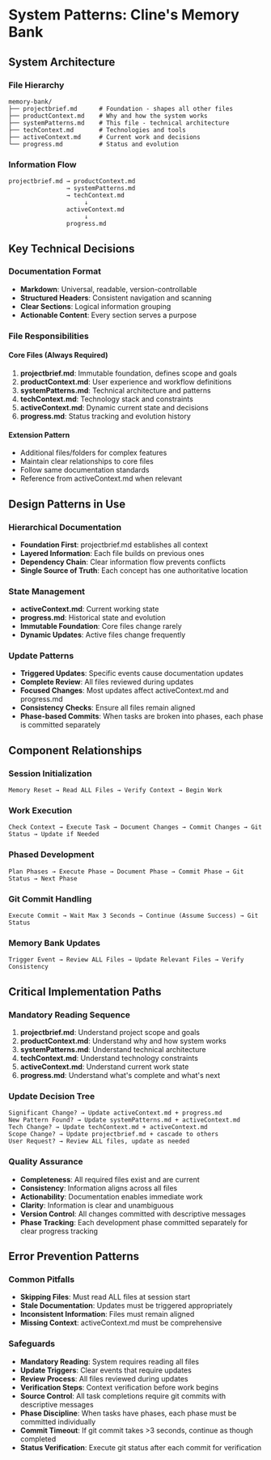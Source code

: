 # System Patterns: Cline's Memory Bank

## System Architecture

### File Hierarchy
```
memory-bank/
├── projectbrief.md      # Foundation - shapes all other files
├── productContext.md    # Why and how the system works
├── systemPatterns.md    # This file - technical architecture
├── techContext.md       # Technologies and tools
├── activeContext.md     # Current work and decisions
└── progress.md          # Status and evolution
```

### Information Flow
```
projectbrief.md → productContext.md
                → systemPatterns.md  
                → techContext.md
                     ↓
                activeContext.md
                     ↓
                progress.md
```

## Key Technical Decisions

### Documentation Format
- **Markdown**: Universal, readable, version-controllable
- **Structured Headers**: Consistent navigation and scanning
- **Clear Sections**: Logical information grouping
- **Actionable Content**: Every section serves a purpose

### File Responsibilities

#### Core Files (Always Required)
1. **projectbrief.md**: Immutable foundation, defines scope and goals
2. **productContext.md**: User experience and workflow definitions
3. **systemPatterns.md**: Technical architecture and patterns
4. **techContext.md**: Technology stack and constraints
5. **activeContext.md**: Dynamic current state and decisions
6. **progress.md**: Status tracking and evolution history

#### Extension Pattern
- Additional files/folders for complex features
- Maintain clear relationships to core files
- Follow same documentation standards
- Reference from activeContext.md when relevant

## Design Patterns in Use

### Hierarchical Documentation
- **Foundation First**: projectbrief.md establishes all context
- **Layered Information**: Each file builds on previous ones
- **Dependency Chain**: Clear information flow prevents conflicts
- **Single Source of Truth**: Each concept has one authoritative location

### State Management
- **activeContext.md**: Current working state
- **progress.md**: Historical state and evolution
- **Immutable Foundation**: Core files change rarely
- **Dynamic Updates**: Active files change frequently

### Update Patterns
- **Triggered Updates**: Specific events cause documentation updates
- **Complete Review**: All files reviewed during updates
- **Focused Changes**: Most updates affect activeContext.md and progress.md
- **Consistency Checks**: Ensure all files remain aligned
- **Phase-based Commits**: When tasks are broken into phases, each phase is committed separately

## Component Relationships

### Session Initialization
```
Memory Reset → Read ALL Files → Verify Context → Begin Work
```

### Work Execution
```
Check Context → Execute Task → Document Changes → Commit Changes → Git Status → Update if Needed
```

### Phased Development
```
Plan Phases → Execute Phase → Document Phase → Commit Phase → Git Status → Next Phase
```

### Git Commit Handling
```
Execute Commit → Wait Max 3 Seconds → Continue (Assume Success) → Git Status
```

### Memory Bank Updates
```
Trigger Event → Review ALL Files → Update Relevant Files → Verify Consistency
```

## Critical Implementation Paths

### Mandatory Reading Sequence
1. **projectbrief.md**: Understand project scope and goals
2. **productContext.md**: Understand why and how system works
3. **systemPatterns.md**: Understand technical architecture
4. **techContext.md**: Understand technology constraints
5. **activeContext.md**: Understand current work state
6. **progress.md**: Understand what's complete and what's next

### Update Decision Tree
```
Significant Change? → Update activeContext.md + progress.md
New Pattern Found? → Update systemPatterns.md + activeContext.md
Tech Change? → Update techContext.md + activeContext.md
Scope Change? → Update projectbrief.md + cascade to others
User Request? → Review ALL files, update as needed
```

### Quality Assurance
- **Completeness**: All required files exist and are current
- **Consistency**: Information aligns across all files
- **Actionability**: Documentation enables immediate work
- **Clarity**: Information is clear and unambiguous
- **Version Control**: All changes committed with descriptive messages
- **Phase Tracking**: Each development phase committed separately for clear progress tracking

## Error Prevention Patterns

### Common Pitfalls
- **Skipping Files**: Must read ALL files at session start
- **Stale Documentation**: Updates must be triggered appropriately
- **Inconsistent Information**: Files must remain aligned
- **Missing Context**: activeContext.md must be comprehensive

### Safeguards
- **Mandatory Reading**: System requires reading all files
- **Update Triggers**: Clear events that require updates
- **Review Process**: All files reviewed during updates
- **Verification Steps**: Context verification before work begins
- **Source Control**: All task completions require git commits with descriptive messages
- **Phase Discipline**: When tasks have phases, each phase must be committed individually
- **Commit Timeout**: If git commit takes >3 seconds, continue as though completed
- **Status Verification**: Execute git status after each commit for verification
